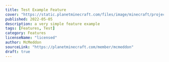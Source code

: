 ```yaml
---
title: Test Example Feature
cover: "https://static.planetminecraft.com/files/image/minecraft/project/2024/420/17926822-jarmustothumbnailgetoxionv_l.webp"
published: 2022-05-05
description: a very simple feature example
tags: [Features, Test]
category: Features
licenseName: "licensed"
author: McMeddon
sourceLink: "https://planetminecraft.com/member/mcmeddon"
draft: true
---
```



